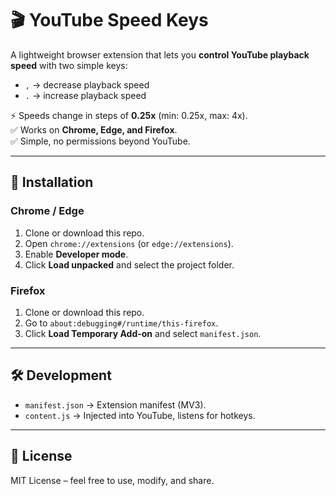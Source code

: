 # 🎬 YouTube Speed Keys

A lightweight browser extension that lets you **control YouTube playback speed** with two simple keys:

- `,` → decrease playback speed
- `.` → increase playback speed

⚡ Speeds change in steps of **0.25x** (min: 0.25x, max: 4x).  
✅ Works on **Chrome, Edge, and Firefox**.  
✅ Simple, no permissions beyond YouTube.

---

## 🚀 Installation

### Chrome / Edge

1. Clone or download this repo.
2. Open `chrome://extensions` (or `edge://extensions`).
3. Enable **Developer mode**.
4. Click **Load unpacked** and select the project folder.

### Firefox

1. Clone or download this repo.
2. Go to `about:debugging#/runtime/this-firefox`.
3. Click **Load Temporary Add-on** and select `manifest.json`.
   
---

## 🛠 Development

- `manifest.json` → Extension manifest (MV3).
- `content.js` → Injected into YouTube, listens for hotkeys.

---

## 📄 License

MIT License – feel free to use, modify, and share.
